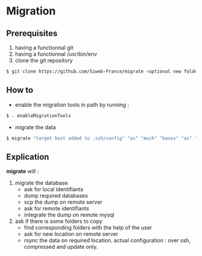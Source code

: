 # Migration

## Prerequisites

1. having a functionnal git
2. having a functionnal /usr/bin/env
3. clone the git repository
```bash
$ git clone https://github.com/Siweb-France/migrate <optional new folder to create># for https clone
```


## How to

* enable the migration tools in path by running :
```bash
$ . enableMigrationTools
```
* migrate the data
```bash
$ migrate "target host added to .ssh/config" "as" "much" "bases" "as" "needed"
```

## Explication

**migrate** will : 
1. migrate the database
    * ask for local identifiants
    * dump required databases
    * scp the dump on remote server
    * ask for remote identifiants
    * integrate the dump on remote mysql
2. ask if there is some folders to copy
    * find corresponding folders with the help of the user
    * ask for new location on remote server
    * rsync the data on required location. actual configuration : over ssh, compressed and update only.

